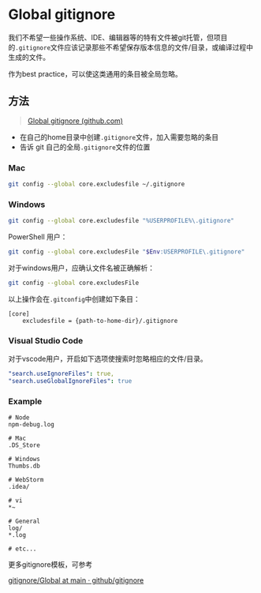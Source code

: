 # Global gitignore

我们不希望一些操作系统、IDE、编辑器等的特有文件被git托管，但项目的`.gitignore`文件应该记录那些不希望保存版本信息的文件/目录，或编译过程中生成的文件。

作为best practice，可以使这类通用的条目被全局忽略。

## 方法

> [Global gitignore (github.com)](https://gist.github.com/subfuzion/db7f57fff2fb6998a16c)

- 在自己的home目录中创建`.gitignore`文件，加入需要忽略的条目
- 告诉 git 自己的全局`.gitignore`文件的位置

### Mac

```bash
git config --global core.excludesfile ~/.gitignore
```

### Windows

```bash
git config --global core.excludesfile "%USERPROFILE%\.gitignore"
```

PowerShell 用户：

```bash
git config --global core.excludesFile "$Env:USERPROFILE\.gitignore"
```

对于windows用户，应确认文件名被正确解析：

```bash
git config --global core.excludesFile
```



以上操作会在`.gitconfig`中创建如下条目：

```
[core]
    excludesfile = {path-to-home-dir}/.gitignore
```

### Visual Studio Code

对于vscode用户，开启如下选项使搜索时忽略相应的文件/目录。

```yml
"search.useIgnoreFiles": true,
"search.useGlobalIgnoreFiles": true
```

### Example

```
# Node
npm-debug.log

# Mac
.DS_Store

# Windows
Thumbs.db

# WebStorm
.idea/

# vi
*~

# General
log/
*.log

# etc...
```

更多gitignore模板，可参考

[gitignore/Global at main · github/gitignore](https://github.com/github/gitignore/tree/main/Global)
